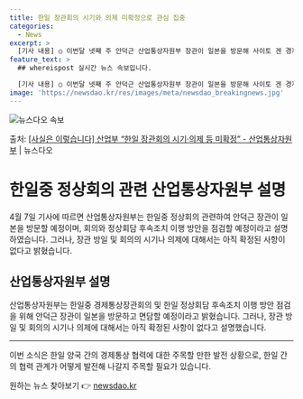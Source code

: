 ```yaml
---
title: 한일 장관회의 시기와 의제 미확정으로 관심 집중
categories:
  - News
excerpt: >
  [기사 내용] ○ 이번달 넷째 주 안덕근 산업통상자원부 장관이 일본을 방문해 사이토 겐 경제산업성 대신과 면…
feature_text: >
  ## whereispost 실시간 뉴스 속보입니다.

  [기사 내용] ○ 이번달 넷째 주 안덕근 산업통상자원부 장관이 일본을 방문해 사이토 겐 경제산업성 대신과 면…
image: 'https://newsdao.kr/res/images/meta/newsdao_breakingnews.jpg'
---
```


![뉴스다오 속보](https://newsdao.kr/res/images/meta/newsdao_breakingnews.jpg)

<p>출처: <a href="https://newsdao.kr/3547" rel="dofollow">[사실은 이렇습니다] 산업부 “한일 장관회의 시기·의제 등 미확정” - 산업통상자원부</a> | 뉴스다오</p>

<h1>한일중 정상회의 관련 산업통상자원부 설명</h1>

<p data-ke-size="size16">4월 7일 기사에 따르면 산업통상자원부는 한일중 정상회의 관련하여 안덕근 장관이 일본을 방문할 예정이며, 회의와 정상회담 후속조치 이행 방안을 점검할 예정이라고 설명하였습니다. 그러나, 장관 방일 및 회의의 시기나 의제에 대해서는 아직 확정된 사항이 없다고 밝혔습니다.</p>

<h2 data-ke-size="size26">산업통상자원부 설명</h2>

<p data-ke-size="size16">산업통상자원부는 한일중 경제통상장관회의 및 한일 정상회담 후속조치 이행 방안 점검을 위해 안덕근 장관이 일본을 방문하고 면담할 예정이라고 밝혔습니다. 그러나, 장관 방일 및 회의의 시기나 의제에 대해서는 아직 확정된 사항이 없다고 설명했습니다.</p>

<hr>

<p data-ke-size="size16">이번 소식은 한일 양국 간의 경제통상 협력에 대한 주목할 만한 발전 상황으로, 한일 간의 협력 관계가 어떻게 발전해 나갈지 주목할 필요가 있습니다.</p> 

원하는 뉴스 찾아보기 👉 <a href="https://newsdao.kr" rel="dofollow">newsdao.kr</a>


